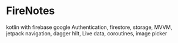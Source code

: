 # FireNotes
kotlin with firebase google Authentication, firestore, storage, MVVM, jetpack navigation, dagger hilt, Live data, coroutines, image picker
